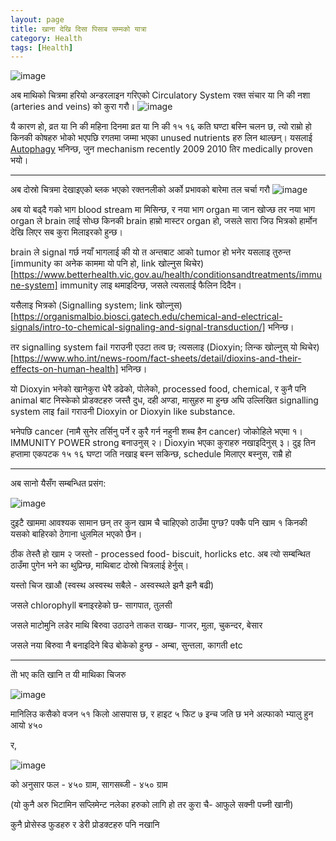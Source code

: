 ```yaml
---
layout: page
title: खाना देखि दिसा पिसाब सम्मको यात्रा
category: Health
tags: [Health]
---
```


![image](https://gist.github.com/assets/11883023/9c1500b6-8d40-4a30-bc01-4880ba557c24)

अब माथिको चित्रमा हरियो अन्डरलाइन गरिएको Circulatory System रक्त संचार या नि की नशा (arteries and veins) को कुरा गरौ।
![image](https://gist.github.com/assets/11883023/ec65db0a-241a-40e6-820b-91c1b79eaff2)

यै कारण हो, व्रत या नि की महिना दिनमा व्रत या नि की १५ १६ कति घण्टा बस्नि चलन छ, त्यो राम्रो हो किनकी कोषहरु भोको भएपछि रगतमा जम्मा भएका unused nutrients हरु लिन थाल्छन्।
यसलाई [Autophagy](https://my.clevelandclinic.org/health/articles/24058-autophagy) भनिन्छ, जुन mechanism recently 2009 2010 तिर medically proven भयो।

---
अब दोस्रो चित्रमा देखाइएको ब्लक भएको रक्तनलीको अर्को प्रभावको बारेमा तल चर्चा गरौ
![image](https://gist.github.com/assets/11883023/a124b86a-5278-4a13-878d-f8f1854900fd)

अब यो बढ्दै गको भाग blood stream मा मिसिन्छ, र नया भाग organ मा जान खोज्छ तर नया भाग organ ले brain लाई सोध्छ किनकी brain हाम्रो मास्टर organ हो, जसले सारा जिउ भित्रको हार्मोन देखि लिएर सब कुरा मिलाइरको हुन्छ। 

brain ले signal गर्छ नयाँ भागलाई की यो त अन्तबाट आको tumor हो भनेर यसलाइ तुरुन्त [immunity का अनेक काममा यो पनि हो, link खोल्नुस थिचेर)[https://www.betterhealth.vic.gov.au/health/conditionsandtreatments/immune-system] immunity लाइ थमाइदिन्छ, जसले त्यसलाई फैलिन दिदैन।

यसैलाइ भित्रको  (Signalling system; link खोल्नुस)[https://organismalbio.biosci.gatech.edu/chemical-and-electrical-signals/intro-to-chemical-signaling-and-signal-transduction/] भनिन्छ।

तर signalling system fail गराउनी एउटा तत्व छ; त्यसलाइ (Dioxyin; लिन्क खोल्नुस् यो थिचेर)[https://www.who.int/news-room/fact-sheets/detail/dioxins-and-their-effects-on-human-health] भनिन्छ।

यो Dioxyin भनेको खानेकुरा धेरै डढेको, पोलेको, processed food, chemical, र कुनै पनि animal बाट निस्केको प्रोडक्टहरु जस्तै दुध, दही अण्डा, मासुहरु मा हुन्छ अघि उल्लिखित signalling system लाइ fail गराउनी Dioxyin or Dioxyin like substance.

भनेपछि cancer (नामै सुनेर तर्सिनु पर्ने र कुरै गर्न नहुनी शब्च हैन cancer) जोकोहिले भएमा 
१। IMMUNITY POWER strong बनाउनुस्
२। Dioxyin भएका कुराहरु नखाइदिनुस्
३। दुइ तिन हप्तामा एकपटक १५ १६ घण्टा जति नखाइ बस्न सकिन्छ, schedule मिलाएर बस्नुस, राम्रै हो

---

अब सानो यैसँग सम्बन्धित प्रसंग:

![image](https://gist.github.com/assets/11883023/b9e0bdb5-6abf-4aa3-8729-1fec00d79f78)

दुइटै खाममा आवश्यक सामान छन् तर कुन खाम चै चाहिएको ठाउँमा पुग्छ? पक्कै पनि खाम १ किनकी यसको बाहिरको ठेगाना धुलमिल भएको छैन।

ठीक तेस्तै हो खाम २ जस्तो - processed food- biscuit, horlicks etc. अब त्यो सम्बन्थित ठाउँमा पुगेन भने का थुप्रिन्छ, माथिबाट दोस्रो चित्रलाई हेर्नुस्।

यस्तो चिज खाऔ (स्वस्थ अस्वस्थ सबैले - अस्वस्थले झनै झनै बढी) 

जसले chlorophyll बनाइरहेको छ- सागपात, तुलसी 

 जसले माटोमुनि लडेर माथि बिरुवा उठाउने ताकत राख्छ- गाजर, मुला, चुकन्दर, बेसार

 जसले नया बिरुवा नै बनाइदिने बिउ बोकेको हुन्छ - अम्बा, सुन्तला, कागती etc

---

तेो भए कति खानि त यी माथिका चिजरु

![image](https://gist.github.com/assets/11883023/c4475fcb-c822-4589-b884-ad6ad9797a6e)

मानिलिउ कसैको वजन ५१ किलो आसपास छ, र हाइट ५ फिट ७ इन्च जति छ भने अल्फाको भ्यालु हुन आयो ४५०

र,

![image](https://github.com/sbibek086/write-the-docs/assets/11883023/a54a7633-0741-41ae-9399-022907135ec2)

को अनुसार फल - ४५० ग्राम, सागसब्जी - ४५० ग्राम 

(यो कुनै अरु भिटामिन सप्लिमेन्ट नलेका हरुको लागि हो तर कुरा चै- आफुले सक्नी पच्नी खानी)

कुनै प्रोसेस्ड फुडहरु र डेरी प्रोडक्टहरु पनि नखानि
 



